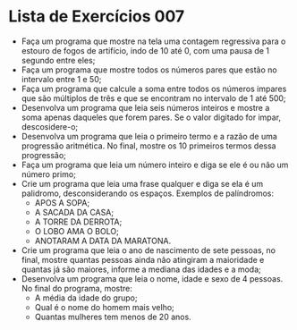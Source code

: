 # Lista de Exercícios 007
- Faça um programa que mostre na tela uma contagem regressiva para o estouro de fogos de artifício, indo de 10 até 0, com uma pausa de 1 segundo entre eles;
- Faça um programa que mostre todos os números pares que estão no intervalo entre 1 e 50;
- Faça um programa que calcule a soma entre todos os números impares que são múltiplos de três e que se encontram no intervalo de 1 até 500;
- Desenvolva um programa que leia seis números inteiros e mostre a soma apenas daqueles que forem pares. Se o valor digitado for impar, descosidere-o;
- Desenvolva um programa que leia o primeiro termo e a razão de uma progressão aritmética. No final, mostre os 10 primeiros termos dessa progressão;
- Faça um programa que leia um número inteiro e diga se ele é ou não um número primo;
- Crie um programa que leia uma frase qualquer e diga se ela é um palidromo, desconsiderando os espaços. Exemplos de palíndromos:
    - APOS A SOPA;
    - A SACADA DA CASA;
    - A TORRE DA DERROTA;
    - O LOBO AMA O BOLO;
    - ANOTARAM A DATA DA MARATONA.
- Crie um programa que leia o ano de nascimento de sete pessoas, no final, mostre quantas pessoas ainda não atingiram a maioridade e quantas já são maiores, informe a mediana das idades e a moda;
- Desenvolva um programa que leia o nome, idade e sexo de 4 pessoas. No final do programa, mostre:
    - A média da idade do grupo;
    - Qual é o nome do homem mais velho;
    - Quantas mulheres tem menos de 20 anos.